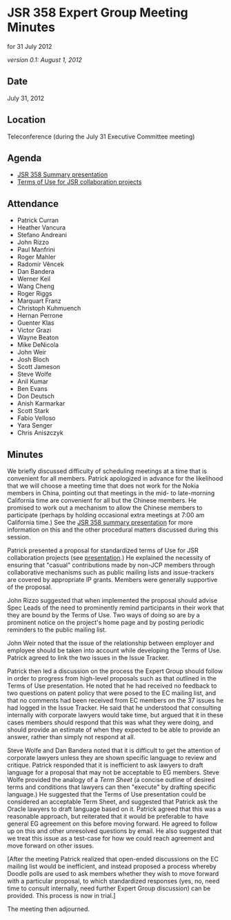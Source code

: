# JSR 358 Expert Group Meeting Minutes  
for 31 July 2012

_version 0.1: August 1, 2012_

## **Date**

July 31, 2012

## Location

Teleconference (during the July 31 Executive Committee meeting)

## **Agenda**

*   [JSR 358 Summary presentation](/files/meeting%20materials/jsr358-july31-2012.pdf)
*   [Terms of Use for JSR collaboration projects](/files/meeting%20materials/javatou-july21-2012.pdf)

## Attendance

*   Patrick Curran
*   Heather Vancura
*   Stefano Andreani
*   John Rizzo
*   Paul Manfrini
*   Roger Mahler
*   Radomír Věncek
*   Dan Bandera
*   Werner Keil
*   Wang Cheng
*   Roger Riggs
*   Marquart Franz
*   Christoph Kuhmuench
*   Hernan Perrone
*   Guenter Klas
*   Victor Grazi
*   Wayne Beaton
*   Mike DeNicola
*   John Weir
*   Josh Bloch
*   Scott Jameson
*   Steve Wolfe
*   Anil Kumar
*   Ben Evans
*   Don Deutsch
*   Anish Karmarkar
*   Scott Stark
*   Fabio Velloso
*   Yara Senger
*   Chris Aniszczyk

## Minutes

We briefly discussed difficulty of scheduling meetings at a time that is convenient for all members. Patrick apologized in advance for the likelihood that we will choose a meeting time that does not work for the Nokia members in China, pointing out that meetings in the mid- to late-morning California time are convenient for all but the Chinese members. He promised to work out a mechanism to allow the Chinese members to participate (perhaps by holding occasional extra meetings at 7:00 am California time.) See the [JSR 358 summary presentation](/files/meeting%20materials/jsr358-july31-2012.pdf) for more information on this and the other procedural matters discussed during this session.

Patrick presented a proposal for standardized terms of Use for JSR collaboration projects (see [presentation](/files/meeting%20materials/javatou-july21-2012.pdf).) He explained the necessity of ensuring that "casual" contributions made by non-JCP members through collaborative mechanisms such as public mailing lists and issue-trackers are covered by appropriate IP grants. Members were generally supportive of the proposal.

John Rizzo suggested that when implemented the proposal should advise Spec Leads of the need to prominently remind participants in their work that they are bound by the Terms of Use. Two ways of doing so are by a prominent notice on the project's home page and by posting periodic reminders to the public mailing list.

John Weir noted that the issue of the relationship between employer and employee should be taken into account while developing the Terms of Use. Patrick agreed to link the two issues in the Issue Tracker.

Patrick then led a discussion on the process the Expert Group should follow in order to progress from high-level proposals such as that outlined in the Terms of Use presentation. He noted that he had received no feedback to two questions on patent policy that were posed to the EC mailing list, and that no comments had been received from EC members on the 37 issues he had logged in the Issue Tracker. He said that he understood that consulting internally with corporate lawyers would take time, but argued that it in these cases members should respond that this was what they were doing, and should provide an estimate of when they expected to be able to provide an answer, rather than simply not respond at all.

Steve Wolfe and Dan Bandera noted that it is difficult to get the attention of corporate lawyers unless they are shown specific language to review and critique. Patrick responded that it is inefficient to ask lawyers to draft language for a proposal that may not be acceptable to EG members. Steve Wolfe provided the analogy of a _Term Sheet_ (a concise outline of desired terms and conditions that lawyers can then "execute" by drafting specific language.) He suggested that the Terms of Use presentation could be considered an acceptable Term Sheet, and suggested that Patrick ask the Oracle lawyers to draft language based on it. Patrick agreed that this was a reasonable approach, but reiterated that it would be preferable to have general EG agreement on this before moving forward. He agreed to follow up on this and other unresolved questions by email. He also suggested that we treat this issue as a test-case for how we could reach agreement and move forward on other issues.

[After the meeting Patrick realized that open-ended discussions on the EC mailing list would be inefficient, and instead proposed a process whereby Doodle polls are used to ask members whether they wish to move forward with a particular proposal, to which standardized responses (yes, no, need time to consult internally, need further Expert Group discussion) can be provided. This process is now in trial.]

The meeting then adjourned.